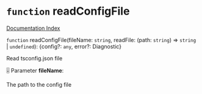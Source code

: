 # `function` readConfigFile

[Documentation Index](../README.md)

`function` readConfigFile(fileName: `string`, readFile: (path: `string`) => `string` | `undefined`): \{config?: `any`, error?: Diagnostic}

Read tsconfig.json file

🎚️ Parameter **fileName**:

The path to the config file

